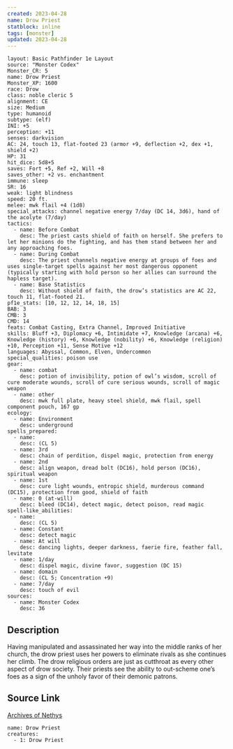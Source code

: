 ```yaml
---
created: 2023-04-28
name: Drow Priest
statblock: inline
tags: [monster]
updated: 2023-04-28
---
```

```statblock
layout: Basic Pathfinder 1e Layout
source: "Monster Codex"
Monster_CR: 5
name: Drow Priest
Monster_XP: 1600
race: Drow
class: noble cleric 5
alignment: CE
size: Medium
type: humanoid
subtype: (elf)
INI: +5
perception: +11
senses: darkvision
AC: 24, touch 13, flat-footed 23 (armor +9, deflection +2, dex +1, shield +2)
HP: 31
hit_dice: 5d8+5
saves: Fort +5, Ref +2, Will +8
saves_other: +2 vs. enchantment
immune: sleep
SR: 16
weak: light blindness
speed: 20 ft.
melee: mwk flail +4 (1d8)
special_attacks: channel negative energy 7/day (DC 14, 3d6), hand of the acolyte (7/day)
tactics:
  - name: Before Combat
    desc: The priest casts shield of faith on herself. She prefers to let her minions do the fighting, and has them stand between her and any approaching foes.
  - name: During Combat
    desc: The priest channels negative energy at groups of foes and uses single-target spells against her most dangerous opponent (typically starting with hold person so her allies can surround the hapless target).
  - name: Base Statistics
    desc: Without shield of faith, the drow’s statistics are AC 22, touch 11, flat-footed 21.
pf1e_stats: [10, 12, 12, 14, 18, 15]
BAB: 3
CMB: 3
CMD: 14
feats: Combat Casting, Extra Channel, Improved Initiative
skills: Bluff +3, Diplomacy +6, Intimidate +7, Knowledge (arcana) +6, Knowledge (history) +6, Knowledge (nobility) +6, Knowledge (religion) +10, Perception +11, Sense Motive +12
languages: Abyssal, Common, Elven, Undercommon
special_qualities: poison use
gear:
  - name: combat
    desc: potion of invisibility, potion of owl’s wisdom, scroll of cure moderate wounds, scroll of cure serious wounds, scroll of magic weapon
  - name: other
    desc: mwk full plate, heavy steel shield, mwk flail, spell component pouch, 167 gp
ecology:
  - name: Environment
    desc: underground
spells_prepared:
  - name:
    desc: (CL 5)
  - name: 3rd
    desc: chain of perdition, dispel magic, protection from energy
  - name: 2nd
    desc: align weapon, dread bolt (DC16), hold person (DC16), spiritual weapon
  - name: 1st
    desc: cure light wounds, entropic shield, murderous command (DC15), protection from good, shield of faith
  - name: 0 (at-will)
    desc: bleed (DC14), detect magic, detect poison, read magic
spell-like_abilities:
  - name:
    desc: (CL 5)
  - name: Constant
    desc: detect magic
  - name: At will
    desc: dancing lights, deeper darkness, faerie fire, feather fall, levitate
  - name: 1/day
    desc: dispel magic, divine favor, suggestion (DC 15)
  - name: domain
    desc: (CL 5; Concentration +9)
  - name: 7/day
    desc: touch of evil
sources:
  - name: Monster Codex
    desc: 36
```
## Description
Having manipulated and assassinated her way into the middle ranks of her church, the drow priest uses her powers to eliminate rivals as she continues her climb. The drow religious orders are just as cutthroat as every other aspect of drow society. Their priests see the ability to out-scheme one’s foes as a sign of the unholy favor of their demonic patrons.
## Source Link
[Archives of Nethys](https://aonprd.com/MonsterDisplay.aspx?ItemName=Drow%20Priest)
```encounter-table
name: Drow Priest
creatures:
  - 1: Drow Priest
```
